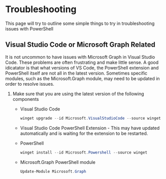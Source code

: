 # Troubleshooting

This page will try to outline some simple things to try in troubleshooting issues with PowerShell

## Visual Studio Code or Microsoft Graph Related

It is not uncommon to have issues with Microsoft Graph in Visual Studio Code. These problems are often frustrating and make little sense. A good idicatator is that what versions of VS Code, the PowerShell extension and PowerShell itself are not all in the latest version. Sometimes specific modules, such as the Microsoft.Graph module, may need to be updated in order to resolve issues.

1. Make sure that you are using the latest version of the following components
    - Visual Studio Code

        ```powershell
        winget upgrade --id Microsoft.VisualStudioCode --source winget
        ```

    - Visual Studio Code PowerShell Extension - This may have updated automatically and is waiting for the extension to be restarted.
    - PowerShell

        ```powershell
        winget install --id Microsoft.Powershell --source winget
        ```

    - Microsoft.Graph PowerShell module

        ```powershell
        Update-Module Microsoft.Graph
        ```
